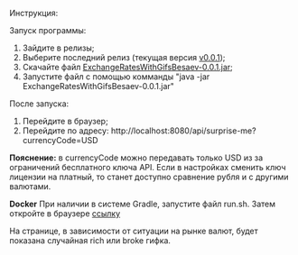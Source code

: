 Инструкция:

Запуск программы:
1) Зайдите в релизы;
2) Выберите последний релиз (текущая версия <a href="https://github.com/SergeyBesaev/ExchangeRatesWithGifsBesaev/releases/tag/v0.0.1">v0.0.1</a>);
3) Скачайте файл <a href="https://github.com/SergeyBesaev/ExchangeRatesWithGifsBesaev/releases/tag/v0.0.1#:~:text=ExchangeRatesWithGifsBesaev-0.0.1.jar">ExchangeRatesWithGifsBesaev-0.0.1.jar</a>;
4) Запустите файл с помощью комманды "java -jar ExchangeRatesWithGifsBesaev-0.0.1.jar"

После запуска:
1) Перейдите в браузер;
2) Перейдите по адресу: http://localhost:8080/api/surprise-me?currencyCode=USD

<b>Пояснение:</b> в currencyCode можно передавать только USD из за ограничений бесплатного ключа API. Если в настройках сменить ключ лицензии на платный, то станет доступно сравнение рубля и с другими валютами.

<b>Docker</b>
При наличии в системе Gradle, запустите файл run.sh. Затем откройте в браузере <a href="http://localhost:8080/api/surprise-me?currencyCode=USD">ссылку</a>

На странице, в зависимости от ситуации на рынке валют, будет показана случайная rich или broke гифка.
